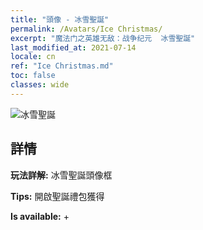 ```yaml
---
title: "頭像 - 冰雪聖誕"
permalink: /Avatars/Ice Christmas/
excerpt: "魔法门之英雄无敌：战争纪元  冰雪聖誕"
last_modified_at: 2021-07-14
locale: cn
ref: "Ice Christmas.md"
toc: false
classes: wide
---
```

 ![冰雪聖誕](/images/a/avatarFrame_48.png)

## 詳情

 **玩法詳解:** 冰雪聖誕頭像框 

 **Tips:** 開啟聖誕禮包獲得 

 **Is available:**  + 

